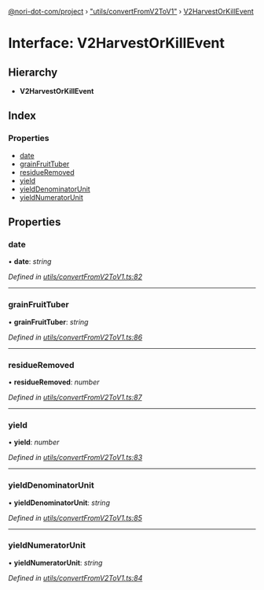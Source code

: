 [@nori-dot-com/project](../README.md) › ["utils/convertFromV2ToV1"](../modules/_utils_convertfromv2tov1_.md) › [V2HarvestOrKillEvent](_utils_convertfromv2tov1_.v2harvestorkillevent.md)

# Interface: V2HarvestOrKillEvent

## Hierarchy

* **V2HarvestOrKillEvent**

## Index

### Properties

* [date](_utils_convertfromv2tov1_.v2harvestorkillevent.md#date)
* [grainFruitTuber](_utils_convertfromv2tov1_.v2harvestorkillevent.md#grainfruittuber)
* [residueRemoved](_utils_convertfromv2tov1_.v2harvestorkillevent.md#residueremoved)
* [yield](_utils_convertfromv2tov1_.v2harvestorkillevent.md#yield)
* [yieldDenominatorUnit](_utils_convertfromv2tov1_.v2harvestorkillevent.md#yielddenominatorunit)
* [yieldNumeratorUnit](_utils_convertfromv2tov1_.v2harvestorkillevent.md#yieldnumeratorunit)

## Properties

###  date

• **date**: *string*

*Defined in [utils/convertFromV2ToV1.ts:82](https://github.com/nori-dot-eco/nori-dot-com/blob/1131583/packages/project/src/utils/convertFromV2ToV1.ts#L82)*

___

###  grainFruitTuber

• **grainFruitTuber**: *string*

*Defined in [utils/convertFromV2ToV1.ts:86](https://github.com/nori-dot-eco/nori-dot-com/blob/1131583/packages/project/src/utils/convertFromV2ToV1.ts#L86)*

___

###  residueRemoved

• **residueRemoved**: *number*

*Defined in [utils/convertFromV2ToV1.ts:87](https://github.com/nori-dot-eco/nori-dot-com/blob/1131583/packages/project/src/utils/convertFromV2ToV1.ts#L87)*

___

###  yield

• **yield**: *number*

*Defined in [utils/convertFromV2ToV1.ts:83](https://github.com/nori-dot-eco/nori-dot-com/blob/1131583/packages/project/src/utils/convertFromV2ToV1.ts#L83)*

___

###  yieldDenominatorUnit

• **yieldDenominatorUnit**: *string*

*Defined in [utils/convertFromV2ToV1.ts:85](https://github.com/nori-dot-eco/nori-dot-com/blob/1131583/packages/project/src/utils/convertFromV2ToV1.ts#L85)*

___

###  yieldNumeratorUnit

• **yieldNumeratorUnit**: *string*

*Defined in [utils/convertFromV2ToV1.ts:84](https://github.com/nori-dot-eco/nori-dot-com/blob/1131583/packages/project/src/utils/convertFromV2ToV1.ts#L84)*
